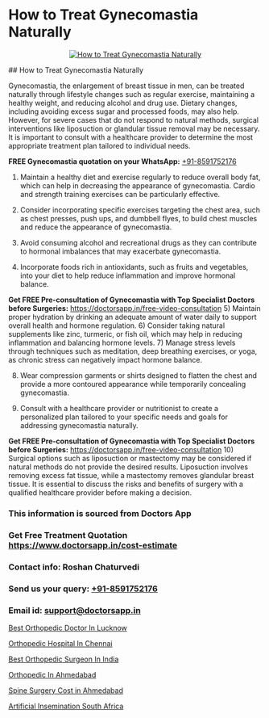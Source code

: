 # How to Treat Gynecomastia Naturally

<p align="center">
  <a href="null">
    <img src="null" alt="How to Treat Gynecomastia Naturally">
  </a>
</p>
## How to Treat Gynecomastia Naturally

Gynecomastia, the enlargement of breast tissue in men, can be treated naturally through lifestyle changes such as regular exercise, maintaining a healthy weight, and reducing alcohol and drug use. Dietary changes, including avoiding excess sugar and processed foods, may also help. However, for severe cases that do not respond to natural methods, surgical interventions like liposuction or glandular tissue removal may be necessary. It is important to consult with a healthcare provider to determine the most appropriate treatment plan tailored to individual needs.

**FREE Gynecomastia quotation on your WhatsApp:**  [+91-8591752176](https://api.whatsapp.com/send?phone=8591752176)

1) Maintain a healthy diet and exercise regularly to reduce overall body fat, which can help in decreasing the appearance of gynecomastia. Cardio and strength training exercises can be particularly effective.
 
2) Consider incorporating specific exercises targeting the chest area, such as chest presses, push ups, and dumbbell flyes, to build chest muscles and reduce the appearance of gynecomastia.
 
3) Avoid consuming alcohol and recreational drugs as they can contribute to hormonal imbalances that may exacerbate gynecomastia.
 
4) Incorporate foods rich in antioxidants, such as fruits and vegetables, into your diet to help reduce inflammation and improve hormonal balance.
 
**Get FREE Pre-consultation of Gynecomastia with Top Specialist Doctors before Surgeries:** https://doctorsapp.in/free-video-consultation
5) Maintain proper hydration by drinking an adequate amount of water daily to support overall health and hormone regulation.
6) Consider taking natural supplements like zinc, turmeric, or fish oil, which may help in reducing inflammation and balancing hormone levels.
7) Manage stress levels through techniques such as meditation, deep breathing exercises, or yoga, as chronic stress can negatively impact hormone balance.
 
8) Wear compression garments or shirts designed to flatten the chest and provide a more contoured appearance while temporarily concealing gynecomastia.
 
9) Consult with a healthcare provider or nutritionist to create a personalized plan tailored to your specific needs and goals for addressing gynecomastia naturally.
 
**Get FREE Pre-consultation of Gynecomastia with Top Specialist Doctors before Surgeries:** https://doctorsapp.in/free-video-consultation
10) Surgical options such as liposuction or mastectomy may be considered if natural methods do not provide the desired results. Liposuction involves removing excess fat tissue, while a mastectomy removes glandular breast tissue. It is essential to discuss the risks and benefits of surgery with a qualified healthcare provider before making a decision.

### This information is sourced from Doctors App 
### Get Free Treatment Quotation https://www.doctorsapp.in/cost-estimate
### Contact info: Roshan Chaturvedi 
### Send us your query: [+91-8591752176](https://api.whatsapp.com/send?phone=8591752176) 
### Email id: support@doctorsapp.in

[Best Orthopedic Doctor In Lucknow](https://www.linkedin.com/pulse/best-orthopedic-doctor-lucknow-doctorsapp-united-arab-emirates-9y46e?trackingId=kdiI0cRIwPfs4sN4WQ%2BUog%3D%3D&lipi=urn%3Ali%3Apage%3Ad_flagship3_company_admin%3Bc8cvKR%2BzQDObJJNC2LloLw%3D%3D)

[Orthopedic Hospital In Chennai](https://www.linkedin.com/pulse/orthopedic-hospital-chennai-doctorsapp-chittagong-ah8me?trackingId=aiVbcLxzX8PVgf2kknTXPQ%3D%3D&lipi=urn%3Ali%3Apage%3Ad_flagship3_company_admin%3BddPc4oDaSTuh6mJcYb9fAg%3D%3D)

[Best Orthopedic Surgeon In India](https://medium.com/@manish632504/best-orthopedic-surgeon-in-india-780cb30f4259)

[Orthopedic In Ahmedabad](https://medium.com/@manish632504/orthopedic-in-ahmedabad-918022614663)

[Spine Surgery Cost in Ahmedabad](https://doctors-apps.github.io/doctorsapp/spine-surgery-cost-in-ahmedabad)

[Artificial Insemination South Africa](https://doctors-apps.github.io/doctorsapp/artificial-insemination-south-africa)

